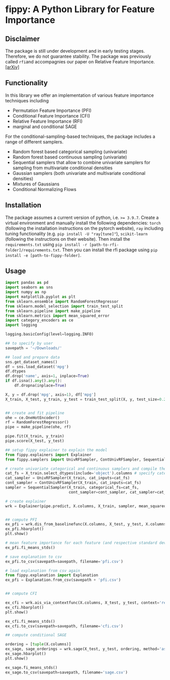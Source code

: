 # fippy: A Python Library for Feature Importance

## Disclaimer

The package is still under development and in early testing stages. Therefore, we do not guarantee stability. The package was previously called `rfi`and accompagnies our paper on Relative Feature Importance. [[arXiv]](https://arxiv.org/abs/2007.08283)


## Functionality

In this library we offer an implementation of various feature importance techniques including

- Permutation Feature Importance (PFI)
- Conditional Feature Importance (CFI)
- Relative Feature Importance (RFI)
- marginal and conditional SAGE

For the conditional-sampling-based techniques, the package includes a range of different samplers.

- Random forest based categorical sampling (univariate)
- Random forest based continuous sampling (univariate)
- Sequential samplers that allow to combine univariate samplers for sampling from multivariate conditional densities
- Gaussian samplers (both univariate and multivariate conditional densities)
- Mixtures of Gaussians
- Conditional Normalizing Flows


## Installation

The package assumes a current version of python, i.e. `>= 3.9.7`. Create a virtual environment and manually install the following dependencies: `torch` (following the installation instructions on the pytorch website), `ray` including tuning functionality (e.g. `pip install -U "ray[tune]"`), `scikit-learn` (following the instructions on their website). Then install the `requirements.txt` using `pip install -r [path-to-rfi-folder]/requirements.txt`. Then you can install the rfi package using `pip install -e [path-to-fippy-folder]`. 


## Usage

```python
import pandas as pd
import seaborn as sns
import numpy as np
import matplotlib.pyplot as plt
from sklearn.ensemble import RandomForestRegressor
from sklearn.model_selection import train_test_split
from sklearn.pipeline import make_pipeline
from sklearn.metrics import mean_squared_error
import category_encoders as ce
import logging

logging.basicConfig(level=logging.INFO)

## to specify by user
savepath = '~/Downloads/'

## load and prepare data
sns.get_dataset_names()
df = sns.load_dataset('mpg')
df.dtypes
df.drop('name', axis=1, inplace=True)
if df.isna().any().any():
    df.dropna(inplace=True)

X, y = df.drop('mpg', axis=1), df['mpg']
X_train, X_test, y_train, y_test = train_test_split(X, y, test_size=0.2, random_state=42)


## create and fit pipeline
ohe = ce.OneHotEncoder()
rf = RandomForestRegressor()
pipe = make_pipeline(ohe, rf)

pipe.fit(X_train, y_train)
pipe.score(X_test, y_test)

## setup fippy explainer to explain the model
from fippy.explainers import Explainer
from fippy.samplers import UnivRFSampler, ContUnivRFSampler, SequentialSampler

# create univariate categorical and continuous samplers and compile them to sequential sampler
cat_fs = X_train.select_dtypes(include='object').columns # specify categorical features
cat_sampler = UnivRFSampler(X_train, cat_inputs=cat_fs)
cont_sampler = ContUnivRFSampler(X_train, cat_inputs=cat_fs)
sampler = SequentialSampler(X_train, categorical_fs=cat_fs,
                            cont_sampler=cont_sampler, cat_sampler=cat_sampler)

# create explainer
wrk = Explainer(pipe.predict, X.columns, X_train, sampler, mean_squared_error)


## compute PFI
ex_pfi = wrk.dis_from_baselinefunc(X.columns, X_test, y_test, X.columns, baseline='remainder')
ex_pfi.hbarplot()
plt.show()

# mean feature importance for each feature (and respective standard deviation)
ex_pfi.fi_means_stds()

# save explanation to csv 
ex_pfi.to_csv(savepath=savepath, filename='pfi.csv')

# load explanation from csv again
from fippy.explanation import Explanation
ex_pfi = Explanation.from_csv(savepath + 'pfi.csv')


## compute CFI

ex_cfi = wrk.ais_via_contextfunc(X.columns, X_test, y_test, context='remainder')
ex_cfi.hbarplot()
plt.show()

ex_cfi.fi_means_stds()
ex_cfi.to_csv(savepath=savepath, filename='cfi.csv')

## compute conditional SAGE

ordering = [tuple(X.columns)]
ex_sage, sage_orderings = wrk.sage(X_test, y_test, ordering, method='associative', nr_orderings=20, nr_runs=3)
ex_sage.hbarplot()
plt.show()

ex_sage.fi_means_stds()
ex_sage.to_csv(savepath=savepath, filename='sage.csv')
```
